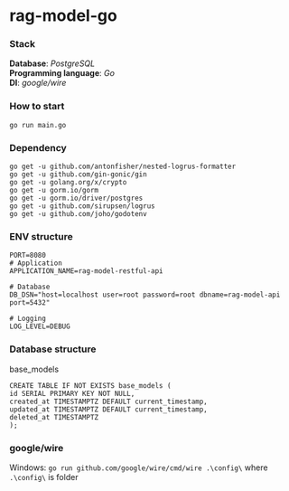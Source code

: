 # rag-model-go

### Stack
**Database**: _PostgreSQL_  
**Programming language**: _Go_  
**DI**: _google/wire_

### How to start

`go run main.go`

### Dependency
`go get -u github.com/antonfisher/nested-logrus-formatter`  
`go get -u github.com/gin-gonic/gin`  
`go get -u golang.org/x/crypto`  
`go get -u gorm.io/gorm`  
`go get -u gorm.io/driver/postgres`  
`go get -u github.com/sirupsen/logrus`  
`go get -u github.com/joho/godotenv`  

### ENV structure

```
PORT=8080
# Application
APPLICATION_NAME=rag-model-restful-api

# Database
DB_DSN="host=localhost user=root password=root dbname=rag-model-api port=5432"

# Logging
LOG_LEVEL=DEBUG
```

### Database structure

base_models  
```
CREATE TABLE IF NOT EXISTS base_models (
id SERIAL PRIMARY KEY NOT NULL,
created_at TIMESTAMPTZ DEFAULT current_timestamp,
updated_at TIMESTAMPTZ DEFAULT current_timestamp,
deleted_at TIMESTAMPTZ
);
```

### google/wire

Windows: `go run github.com/google/wire/cmd/wire .\config\` where `.\config\` is folder